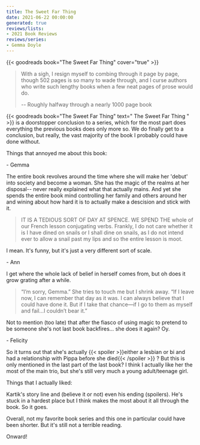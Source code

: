 ```yaml
---
title: The Sweet Far Thing
date: 2021-06-22 00:00:00
generated: true
reviews/lists:
- 2021 Book Reviews
reviews/series:
- Gemma Doyle
---
```

{{< goodreads book="The Sweet Far Thing" cover="true" >}}

>  With a sigh, I resign myself to combing through it page by page, though 502 
> pages is so many to wade through, and I curse authors who write such lengthy 
> books when a few neat pages of prose would do.  
> 
>  -- Roughly halfway through a nearly 1000 page book  

<!--more-->

{{< goodreads book="The Sweet Far Thing" text=" The Sweet Far Thing " >}} is a doorstopper conclusion to a series, which for the most part does everything the previous books does only more so. We do finally get to a conclusion, but really, the vast majority of the book I probably could have done without.  

Things that annoyed me about this book:  

\- Gemma  

The entire book revolves around the time where she will make her 'debut' into society and become a woman. She has the magic of the realms at her disposal-- never really explained what that actually mains. And yet she spends the entire book mind controlling her family and others around her and wining about how hard it is to actually make a descision and stick with it.  

> IT IS A TEDIOUS SORT OF DAY AT SPENCE. WE SPEND THE whole of our French 
> lesson conjugating verbs. Frankly, I do not care whether it is I have dined 
> on snails or I shall dine on snails, as I do not intend ever to allow a 
> snail past my lips and so the entire lesson is moot.

I mean. It's funny, but it's just a very different sort of scale.  

\- Ann  

I get where the whole lack of belief in herself comes from, but oh does it grow grating after a while.  

>  “I’m sorry, Gemma.” She tries to touch me but I shrink away. “If I leave 
> now, I can remember that day as it was. I can always believe that I could 
> have done it. But if I take that chance—if I go to them as myself and fail…I 
> couldn’t bear it.”  

Not to mention (too late) that after the fiasco of using magic to pretend to be someone she's not last book backfires... she does it again? Oy.  

\- Felicity  

So it turns out that she's actually  {{< spoiler >}}either a lesbian or bi and had a relationship with Pippa before she died{{< /spoiler >}}  ? But this is only mentioned in the last part of the last book? I think I actually like her the most of the main trio, but she's still very much a young adult/teenage girl.  

Things that I actually liked:  

Kartik's story line and (believe it or not) even his ending (spoilers). He's stuck in a hardest place but I think makes the most about it all through the book. So it goes.  

Overall, not my favorite book series and this one in particular could have been shorter. But it's still not a terrible reading.  

Onward!  


